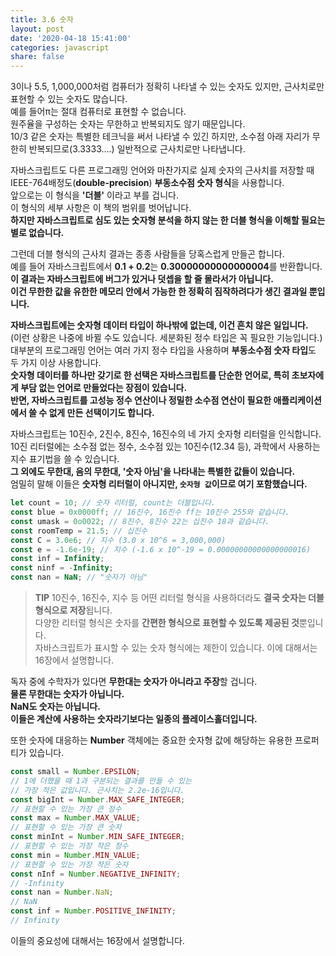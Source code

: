 ```yaml
---
title: 3.6 숫자
layout: post
date: '2020-04-18 15:41:00'
categories: javascript
share: false
---
```


3이나 5.5, 1,000,000처럼 컴퓨터가 정확히 나타낼 수 있는 숫자도 있지만, 근사치로만 표현할 수 있는 숫자도 많습니다.  
예를 들어π는 절대 컴퓨터로 표현할 수 없습니다.  
원주율을 구성하는 숫자는 무한하고 반복되지도 않기 때문입니다.  
10/3 같은 숫자는 특별한 테크닉을 써서 나타낼 수 있긴 하지만, 소수점 아래 자리가 무한히 반복되므로(3.3333....) 일반적으로 근사치로만 나타냅니다. 

자바스크립트도 다른 프로그래밍 언어와 마찬가지로 실제 숫자의 근사치를 저장할 때 IEEE-764배정도(**double-precision**) **부동소수점 숫자 형식**을 사용합니다.  
앞으로는 이 형식을 **'더블'** 이라고 부를 겁니다.  
이 형식의 세부 사항은 이 책의 범위를 벗어납니다.  
**하지만 자바스크립트로 심도 있는 숫자형 분석을 하지 않는 한 더블 형식을 이해할 필요는 별로 없습니다.**  

그런데 더블 형식의 근사치 결과는 종종 사람들을 당혹스럽게 만들곤 합니다.  
예를 들어 자바스크립트에서 **0.1 + 0.2**는 **0.30000000000000004**를 반환합니다.  
**이 결과는 자바스크립트에 버그가 있거나 덧셉을 할 줄 몰라서가 아닙니다.**  
**이건 무한한 값을 유한한 메모리 안에서 가능한 한 정확히 짐작하려다가 생긴 결과일 뿐입니다.**

**자바스크립트에는 숫자형 데이터 타입이 하나밖에 없는데, 이건 흔치 않은 일입니다.**  
(이런 상황은 나중에 바뀔 수도 있습니다. 세분화된 정수 타입은 꼭 필요한 기능입니다.)  
대부분의 프로그래밍 언어는 여러 가지 정수 타입을 사용하며 **부동소수점 숫자 타입**도 두 가지 이상 사용합니다.  
**숫자형 데이터를 하나만 갖기로 한 선택은 자바스크립트를 단순한 언어로, 특히 초보자에게 부담 없는 언어로 만들었다는 장점이 있습니다.**  
**반면, 자바스크립트를 고성능 정수 연산이나 정밀한 소수점 연산이 필요한 애플리케이션에서 쓸 수 없게 만든 선택이기도 합니다.**  

자바스크립트는 10진수, 2진수, 8진수, 16진수의 네 가지 숫자형 리터럴을 인식합니다.  
10진 리터럴에는 소수점 없는 정수, 소수점 있는 10진수(12.34 등), 과학에서 사용하는 지수 표기법을 쓸 수 있습니다.  
**그 외에도 무한대, 음의 무한대, '숫자 아님'을 나타내는 특별한 값들이 있습니다.**  
엄밀히 말해 이들은 **숫자형 리터럴이 아니지만, `숫자형 값`이므로 여기 포함했습니다.**

```javascript
let count = 10; // 숫자 리터럴, count는 더블입니다.
const blue = 0x0000ff; // 16진수, 16진수 ff는 10진수 255와 같습니다.
const umask = 0o0022; // 8진수, 8진수 22는 십진수 18과 같습니다.
const roomTemp = 21.5; // 십진수
const C = 3.0e6; // 지수 (3.0 x 10^6 = 3,000,000)
const e = -1.6e-19; // 지수 (-1.6 x 10^-19 = 0.00000000000000000016)
const inf = Infinity;
const ninf = -Infinity;
const nan = NaN; // "숫자가 아님"
```

> **TIP** 10진수, 16진수, 지수 등 어떤 리터럴 형식을 사용하더라도 **결국 숫자는 더블 형식으로 저장**됩니다.  
> 다양한 리터럴 형식은 숫자를 **간편한 형식으로 표현할 수 있도록 제공된 것**뿐입니다.  
> 자바스크립트가 표시할 수 있는 숫자 형식에는 제한이 있습니다. 이에 대해서는 16장에서 설명합니다.

독자 중에 수학자가 있다면 **무한대는 숫자가 아니라고 주장**할 겁니다.  
**물론 무한대는 숫자가 아닙니다.**  
**NaN도 숫자는 아닙니다.**  
**이들은 계산에 사용하는 숫자라기보다는 일종의 플레이스홀더입니다.**

또한 숫자에 대응하는 **Number** 객체에는 중요한 숫자형 값에 해당하는 유용한 프로퍼티가 있습니다.

```javascript
const small = Number.EPSILON; 
// 1에 더했을 때 1과 구분되는 결과를 만들 수 있는
// 가장 적은 값입니다. 근사치는 2.2e-16입니다.
const bigInt = Number.MAX_SAFE_INTEGER;
// 표현할 수 있는 가장 큰 정수
const max = Number.MAX_VALUE;
// 표현할 수 있는 가장 큰 숫자
const minInt = Number.MIN_SAFE_INTEGER; 
// 표현할 수 있는 가장 작은 정수
const min = Number.MIN_VALUE;
// 표현할 수 있는 가장 작은 숫자
const nInf = Number.NEGATIVE_INFINITY;
// -Infinity
const nan = Number.NaN;
// NaN
const inf = Number.POSITIVE_INFINITY;
// Infinity
```

이들의 중요성에 대해서는 16장에서 설명합니다.